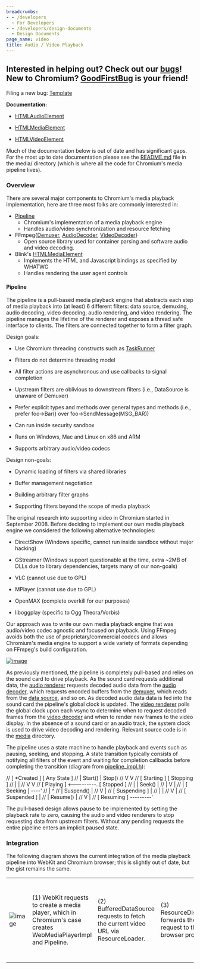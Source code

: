 ```yaml
---
breadcrumbs:
- - /developers
  - For Developers
- - /developers/design-documents
  - Design Documents
page_name: video
title: Audio / Video Playback
---
```


## Interested in helping out? Check out our [bugs](https://bugs.chromium.org/p/chromium/issues/list?q=component%3AInternals%3EMedia)! New to Chromium? [GoodFirstBug](https://bugs.chromium.org/p/chromium/issues/list?can=2&q=component%3AInternals%3EMedia+Hotlist%3DGoodFirstBug) is your friend!

Filing a new bug:
[Template](https://bugs.chromium.org/p/chromium/issues/entry?template=Audio/Video%20Issue)

**Documentation:**

- [HTMLAudioElement](https://html.spec.whatwg.org/#htmlaudioelement)

- [HTMLMediaElement](https://html.spec.whatwg.org/#htmlmediaelement)

- [HTMLVideoElement](https://html.spec.whatwg.org/#htmlvideoelement)

Much of the documentation below is out of date and has significant gaps. For the
most up to date documentation please see the
[README.md](https://chromium.googlesource.com/chromium/src/+/HEAD/media/README.md)
file in the media/ directory (which is where all the code for Chromium's media
pipeline lives).

### Overview

There are several major components to Chromium's media playback implementation,
here are three most folks are commonly interested in:

*   [Pipeline](https://cs.chromium.org/chromium/src/media/base/pipeline.h)
    *   Chromium's implementation of a media playback engine
    *   Handles audio/video synchronization and resource fetching
*   FFmpeg{[Demuxer](https://cs.chromium.org/chromium/src/media/filters/ffmpeg_demuxer.h),
            [AudioDecoder](https://cs.chromium.org/chromium/src/media/filters/ffmpeg_audio_decoder.h),
            [VideoDecoder](https://cs.chromium.org/chromium/src/media/filters/ffmpeg_video_decoder.h)}
    *   Open source library used for container parsing and software
                audio and video decoding.
*   Blink's
            [HTMLMediaElement](https://cs.chromium.org/chromium/src/third_party/WebKit/Source/core/html/media/HTMLMediaElement.h)
    *   Implements the HTML and Javascript bindings as specified by
                WHATWG
    *   Handles rendering the user agent controls

#### Pipeline

The pipeline is a pull-based media playback engine that abstracts each step of
media playback into (at least) 6 different filters: data source, demuxing, audio
decoding, video decoding, audio rendering, and video rendering. The pipeline
manages the lifetime of the renderer and exposes a thread safe interface to
clients. The filters are connected together to form a filter graph.

Design goals:

- Use Chromium threading constructs such as
[TaskRunner](https://cs.chromium.org/chromium/src/base/task_runner.h)

- Filters do not determine threading model

- All filter actions are asynchronous and use callbacks to signal completion

- Upstream filters are oblivious to downstream filters (i.e., DataSource is
unaware of Demuxer)

- Prefer explicit types and methods over general types and methods (i.e., prefer
foo-&gt;Bar() over foo-&gt;SendMessage(MSG_BAR))

- Can run inside security sandbox

- Runs on Windows, Mac and Linux on x86 and ARM

- Supports arbitrary audio/video codecs

Design non-goals:

- Dynamic loading of filters via shared libraries

- Buffer management negotiation

- Building arbitrary filter graphs

- Supporting filters beyond the scope of media playback

The original research into supporting video in Chromium started in September
2008. Before deciding to implement our own media playback engine we considered
the following alternative technologies:

- DirectShow (Windows specific, cannot run inside sandbox without major hacking)

- GStreamer (Windows support questionable at the time, extra ~2MB of DLLs due to
library dependencies, targets many of our non-goals)

- VLC (cannot use due to GPL)

- MPlayer (cannot use due to GPL)

- OpenMAX (complete overkill for our purposes)

- liboggplay (specific to Ogg Theora/Vorbis)

Our approach was to write our own media playback engine that was audio/video
codec agnostic and focused on playback. Using FFmpeg avoids both the use of
proprietary/commercial codecs and allows Chromium's media engine to support a
wide variety of formats depending on FFmpeg's build configuration.

[<img alt="image"
src="/developers/design-documents/video/video_stack_arch.png">](/developers/design-documents/video/video_stack_arch.png)

As previously mentioned, the pipeline is completely pull-based and relies on the
sound card to drive playback. As the sound card requests additional data, the
[audio
renderer](https://cs.chromium.org/chromium/src/media/base/audio_renderer.h)
requests decoded audio data from the [audio
decoder](https://cs.chromium.org/chromium/src/media/base/audio_decoder.h), which
requests encoded buffers from the
[demuxer](https://cs.chromium.org/chromium/src/media/base/demuxer.h), which
reads from the [data
source](https://cs.chromium.org/chromium/src/media/base/data_source.h), and so
on. As decoded audio data data is fed into the sound card the pipeline's global
clock is updated. The [video
renderer](https://cs.chromium.org/chromium/src/media/base/video_renderer.h)
polls the global clock upon each vsync to determine when to request decoded
frames from the [video
decoder](https://cs.chromium.org/chromium/src/media/base/video_decoder.h) and
when to render new frames to the video display. In the absence of a sound card
or an audio track, the system clock is used to drive video decoding and
rendering. Relevant source code is in the
[media](https://cs.chromium.org/chromium/src/media/) directory.

The pipeline uses a state machine to handle playback and events such as pausing,
seeking, and stopping. A state transition typically consists of notifying all
filters of the event and waiting for completion callbacks before completing the
transition (diagram from
[pipeline_impl.h](https://cs.chromium.org/chromium/src/media/base/pipeline_impl.h)):

// \[ \*Created \] \[ Any State \] // | Start() | Stop() // V V // \[ Starting
\] \[ Stopping \] // | | // V V // \[ Playing \] &lt;---------. \[ Stopped \] //
| | Seek() | // | V | // | \[ Seeking \] ----' // | ^ // | Suspend() | // V | //
\[ Suspending \] | // | | // V | // \[ Suspended \] | // | Resume() | // V | //
\[ Resuming \] ---------'

The pull-based design allows pause to be implemented by setting the playback
rate to zero, causing the audio and video renderers to stop requesting data from
upstream filters. Without any pending requests the entire pipeline enters an
implicit paused state.

### Integration

The following diagram shows the current integration of the media playback
pipeline into WebKit and Chromium browser; this is slightly out of date, but the
gist remains the same.

<table>
<tr>
<td> <img alt="image" src="/developers/design-documents/video/video_stack_chrome.png"> </td>
<td> (1) WebKit requests to create a media player, which in Chromium's case creates WebMediaPlayerImpl and Pipeline.</td>
<td> (2) BufferedDataSource requests to fetch the current video URL via ResourceLoader.</td>
<td> (3) ResourceDispatcher forwards the request to the browser process.</td>
<td> (4) A URLRequest is created for the request, which may already have cached data present in HttpCache. Data is sent back to BufferedDataSource as it becomes available.</td>
<td> (5) FFmpeg demuxes and decodes audio/video data.</td>
<td> (6) Due to sandboxing, AudioRendererImpl cannot open an audio device directly and requests the browser to open the device on its behalf.</td>
<td> (7) The browser opens a new audio device and forwards audio callbacks to the corresponding render process.</td>
<td> (8) Invalidates are sent to WebKit as new frames are available.</td>
</tr>
</table>